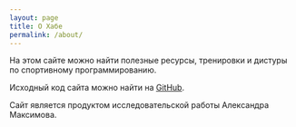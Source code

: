 ```yaml
---
layout: page
title: О Хабе
permalink: /about/
---
```


На этом сайте можно найти полезные ресурсы, тренировки и дистуры по спортивному программированию.

Исходный код сайта можно найти на [GitHub](https://github.com/gym1505/hub).

Сайт является продуктом исследовательской работы Александра Максимова.